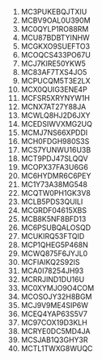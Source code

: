 1. MC3PUKEBQJTXIU
2. MCBV9OAL0U390M
3. MC0QYLP1RO88RM
3. MCU87BDBTYINHW
3. MCGKXO9SUEFTO3
3. MCOQCS433PO67U
3. MCJ7KIRE50YKW5
3. MC83AF7TXS4JO5
3. MCPUCQM5T3E2LX
3. MCX0QUIG3ENE4P
3. MCFSR5XRYNYW1H
3. MCNX7AT27Y88JA
3. MCWLQ8HJ2D6JXY
3. MCEDSIWVXMG2UQ
3. MCMJ7NS66XPDDI
3. MCH0FDGH980S3S
3. MCS7YUNWU16U3B
3. MCT9PDJ47SLQQV
3. MCOPX37FA3U6G6
3. MC6HYDMR6C6PEY
3. MC1Y73A38MG548
3. MCQTW0PH1GK3V8
3. MCLB5PDS3QUILI
3. MCGRDF04615XBS
3. MCB8K5NF8BFD13
3. MC6PSUBQALOSQD
3. MCUKIRQ53FTQID
3. MCP1QHEG5P468N
3. MCWQ875F6JYJL0
3. MCFIAIKQ2S92IS
3. MCA0I78254JH93
3. MCRRJIND1DU16U
3. MC0XYMJO9O4COM
3. MCOSOJY32H8BGM
3. MCJ9V9ME4SIP6W
3. MCEQ4YAP63S5V7
3. MC97COX19D3KLH
3. MCRYE0DC5MD4JA
3. MCSJAB1Q3GHY3R
3. MCTL1TWXG8WUQC